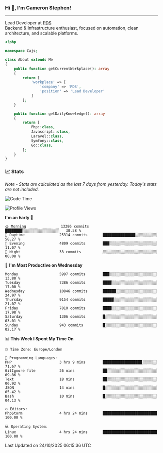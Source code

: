 ### Hi 👋, I'm Cameron Stephen!

---

Lead Developer at [PDS](https://prindatasolutions.co.uk)  
Backend & Infrastructure enthusiast, focused on automation, clean architecture, and scalable platforms.


```php
<?php

namespace Cajs;

class About extends Me
{
    public function getCurrentWorkplace(): array
    {
        return [
            'workplace' => [
                'company' => 'PDS',
                'position' => 'Lead Developer'
            ]
        ];
    }

    public function getDailyKnowledge(): array
    {
        return [
            Php::class,
            Javascript::class,
            Laravel::class,
            Symfony::class,
            Go::class,
        ];
    }
}
```

### 📈 Stats
<p><em>Note - Stats are calculated as the last 7 days from yesterday. Today's stats are not included.</em></p>


<!--START_SECTION:waka-->
![Code Time](http://img.shields.io/badge/Code%20Time-4%2C742%20hrs%2056%20mins-blue)

![Profile Views](http://img.shields.io/badge/Profile%20Views-0-blue)

**I'm an Early 🐤** 

```text
🌞 Morning                13286 commits       ████████░░░░░░░░░░░░░░░░░   30.58 % 
🌆 Daytime                25314 commits       ███████████████░░░░░░░░░░   58.27 % 
🌃 Evening                4809 commits        ███░░░░░░░░░░░░░░░░░░░░░░   11.07 % 
🌙 Night                  33 commits          ░░░░░░░░░░░░░░░░░░░░░░░░░   00.08 % 
```
📅 **I'm Most Productive on Wednesday** 

```text
Monday                   5997 commits        ███░░░░░░░░░░░░░░░░░░░░░░   13.80 % 
Tuesday                  7386 commits        ████░░░░░░░░░░░░░░░░░░░░░   17.00 % 
Wednesday                10846 commits       ██████░░░░░░░░░░░░░░░░░░░   24.97 % 
Thursday                 9154 commits        █████░░░░░░░░░░░░░░░░░░░░   21.07 % 
Friday                   7810 commits        ████░░░░░░░░░░░░░░░░░░░░░   17.98 % 
Saturday                 1306 commits        █░░░░░░░░░░░░░░░░░░░░░░░░   03.01 % 
Sunday                   943 commits         █░░░░░░░░░░░░░░░░░░░░░░░░   02.17 % 
```


📊 **This Week I Spent My Time On** 

```text
🕑︎ Time Zone: Europe/London

💬 Programming Languages: 
PHP                      3 hrs 9 mins        ██████████████████░░░░░░░   71.67 % 
GitIgnore file           26 mins             ██░░░░░░░░░░░░░░░░░░░░░░░   09.86 % 
Text                     18 mins             ██░░░░░░░░░░░░░░░░░░░░░░░   06.92 % 
JSON                     14 mins             █░░░░░░░░░░░░░░░░░░░░░░░░   05.42 % 
Bash                     10 mins             █░░░░░░░░░░░░░░░░░░░░░░░░   04.13 % 

🔥 Editors: 
PhpStorm                 4 hrs 24 mins       █████████████████████████   100.00 % 

💻 Operating System: 
Linux                    4 hrs 24 mins       █████████████████████████   100.00 % 
```


 Last Updated on 24/10/2025 06:15:36 UTC
<!--END_SECTION:waka-->

